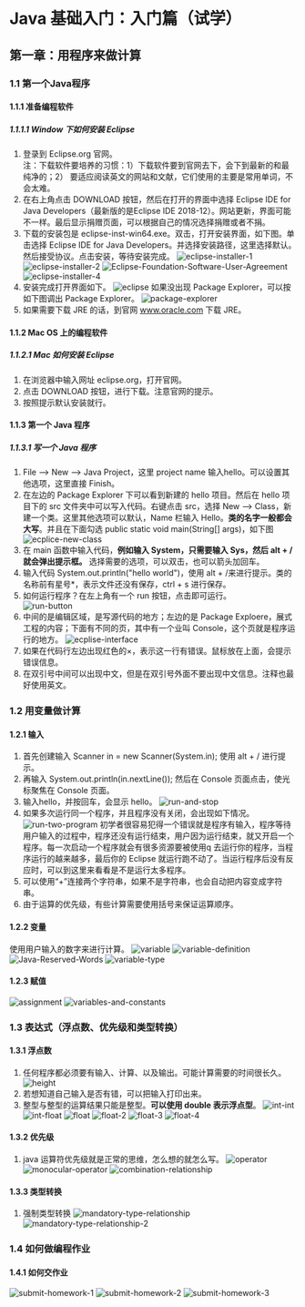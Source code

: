 # Java 基础入门：入门篇（试学）
## 第一章：用程序来做计算
### 1.1 第一个Java程序
#### 1.1.1 准备编程软件
##### 1.1.1.1 Window 下如何安装 Eclipse  
1. 登录到 Eclipse.org 官网。  
注：下载软件要培养的习惯：1）下载软件要到官网去下，会下到最新的和最纯净的；2） 要适应阅读英文的网站和文献，它们使用的主要是常用单词，不会太难。
2. 在右上角点击 DOWNLOAD 按钮，然后在打开的界面中选择 Eclipse IDE for Java Developers（最新版的是Eclipse IDE 2018-12）。网站更新，界面可能不一样。最后显示捐赠页面，可以根据自己的情况选择捐赠或者不捐。
3. 下载的安装包是 eclipse-inst-win64.exe。双击，打开安装界面，如下图。单击选择 Eclipse IDE for Java Developers。并选择安装路径，这里选择默认。然后接受协议。点击安装，等待安装完成。
![eclipse-installer-1](image/part1/eclipse-installer-1.png)
![eclipse-installer-2](image/part1/eclipse-installer-2.png)
![Eclipse-Foundation-Software-User-Agreement](image/part1/Eclipse-Foundation-Software-User-Agreement.png)
![eclipse-installer-4](image/part1/eclipse-installer-4.png)
4. 安装完成打开界面如下。
![eclipse](image/part1/eclipse.png)
如果没出现 Package Explorer，可以按如下图调出 Package Explorer。
![package-explorer](image/part1/package-explorer.jpg)
5. 如果需要下载 JRE 的话，到官网 www.oracle.com 下载 JRE。

#### 1.1.2 Mac OS 上的编程软件
##### 1.1.2.1 Mac 如何安装 Eclipse
1. 在浏览器中输入网址 eclipse.org，打开官网。
2. 点击 DOWNLOAD 按钮，进行下载。注意官网的提示。
3. 按照提示默认安装就行。

#### 1.1.3 第一个 Java 程序
##### 1.1.3.1 写一个 Java 程序
1. File --> New --> Java Project，这里 project name 输入hello。可以设置其他选项，这里直接 Finish。
2. 在左边的 Package Explorer 下可以看到新建的 hello 项目。然后在 hello 项目下的 src 文件夹中可以写入代码。右键点击 src，选择 New --> Class，新建一个类。这里其他选项可以默认，Name 栏输入 Hello。**类的名字一般都会大写**。并且在下面勾选 public static void main(String[] args)，如下图
![ecplice-new-class](image/part1/ecplice-new-class.png)
3. 在 main 函数中输入代码，**例如输入 System，只需要输入 Sys，然后 alt + / 就会弹出提示框。** 选择需要的选项，可以双击，也可以箭头加回车。
4. 输入代码 System.out.println("hello world")，使用 alt + /来进行提示。类的名称前有星号*，表示文件还没有保存，ctrl + s 进行保存。
5. 如何运行程序？在左上角有一个 run 按钮，点击即可运行。  
![run-button](image/part1/run-button.png)
6. 中间的是编辑区域，是写源代码的地方；左边的是 Package Exploere，展式工程的内容；下面有不同的页，其中有一个业叫 Console，这个页就是程序运行的地方。
![ecplise-interface](image/part1/ecplise-interface.png)
7. 如果在代码行左边出现红色的×，表示这一行有错误。鼠标放在上面，会提示错误信息。
8. 在双引号中间可以出现中文，但是在双引号外面不要出现中文信息。注释也最好使用英文。

### 1.2 用变量做计算
#### 1.2.1 输入
1. 首先创建输入 Scanner in = new Scanner(System.in); 使用 alt + / 进行提示。
2. 再输入 System.out.println(in.nextLine()); 然后在 Console 页面点击，使光标聚焦在 Console 页面。
3. 输入hello，并按回车，会显示 hello。
![run-and-stop](image/part1/run-and-stop.png)
4. 如果多次运行同一个程序，并且程序没有关闭，会出现如下情况。
![run-two-program](image/part1/run-two-program.png)
初学者很容易犯得一个错误就是程序有输入，程序等待用户输入的过程中，程序还没有运行结束，用户因为运行结束，就又开启一个程序。每一次启动一个程序就会有很多资源要被使用q 去运行你的程序，当程序运行的越来越多，最后你的 Eclipse 就运行跑不动了。当运行程序后没有反应时，可以到这里来看看是不是运行太多程序。
5. 可以使用“+”连接两个字符串，如果不是字符串，也会自动把内容变成字符串。
6. 由于运算的优先级，有些计算需要使用括号来保证运算顺序。

#### 1.2.2 变量
使用用户输入的数字来进行计算。
![variable](image/part1/variable.png)
![variable-definition](image/part1/variable-definition.png)
![Java-Reserved-Words](image/part1/Java-Reserved-Words.png)
![variable-type](image/part1/variable-type.png)

#### 1.2.3 赋值
![assignment](image/part1/assignment.png)
![variables-and-constants](image/part1/variables-and-constants.png)

### 1.3 表达式（浮点数、优先级和类型转换）
#### 1.3.1 浮点数
1. 任何程序都必须要有输入、计算、以及输出。可能计算需要的时间很长久。
![height](image/part1/height.png)
2. 若想知道自己输入是否有错，可以把输入打印出来。
3. 整型与整型的运算结果只能是整型。**可以使用 double 表示浮点型**。
![int-int](image/part1/int-int.png)
![int-float](image/part1/int-float.png)
![float](image/part1/float.png)
![float-2](image/part1/float-2.png)
![float-3](image/part1/float-3.png)
![float-4](image/part1/float-4.png)

#### 1.3.2 优先级
1. java 运算符优先级就是正常的思维，怎么想的就怎么写。
![operator](image/part1/operator.png)
![monocular-operator](image/part1/monocular-operator.png)
![combination-relationship](image/part1/combination-relationship.png)

#### 1.3.3 类型转换
1. 强制类型转换
![mandatory-type-relationship](image/part1/mandatory-type-relationship.png)
![mandatory-type-relationship-2](image/part1/mandatory-type-relationship-2.png)

### 1.4 如何做编程作业
#### 1.4.1 如何交作业
![submit-homework-1](image/part1/submit-homework-1.png)
![submit-homework-2](image/part1/submit-homework-2.png)
![submit-homework-3](image/part1/submit-homework-3.png)
